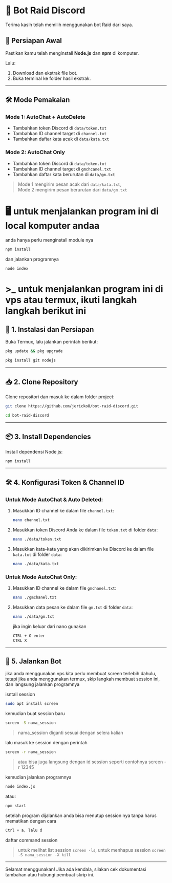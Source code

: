 # 🎯 Bot Raid Discord

Terima kasih telah memilih menggunakan bot Raid dari saya.

## 🔧 Persiapan Awal
Pastikan kamu telah menginstall **Node.js** dan **npm** di komputer.

Lalu:
1. Download dan ekstrak file bot.
2. Buka terminal ke folder hasil ekstrak.

---

## 🛠️ Mode Pemakaian

### Mode 1: AutoChat + AutoDelete
- Tambahkan token Discord di `data/token.txt`
- Tambahkan ID channel target di `channel.txt`
- Tambahkan daftar kata acak di `data/kata.txt`

### Mode 2: AutoChat Only
- Tambahkan token Discord di `data/token.txt`
- Tambahkan ID channel target di `gmchcanel.txt`
- Tambahkan daftar kata berurutan di `data/gm.txt`

> Mode 1 mengirim pesan acak dari `data/kata.txt`,  
> Mode 2 mengirim pesan berurutan dari `data/gm.txt`


# 🖥️ untuk menjalankan program ini di local komputer andaa
anda hanya perlu menginstall module nya 
```bash
npm install
```
dan jalankan programnya
```bash
node index
```


# >_ untuk menjalankan program ini di vps atau termux, ikuti langkah langkah berikut ini


## 🔧 1. Instalasi dan Persiapan

Buka Termux, lalu jalankan perintah berikut:

```bash
pkg update && pkg upgrade
```
```bash
pkg install git nodejs
```

---

## 📥 2. Clone Repository

Clone repositori dan masuk ke dalam folder project:

```bash
git clone https://github.com/jericko8/bot-raid-discord.git
```
```bash
cd bot-raid-discord
```

---

## 📦 3. Install Dependencies

Install dependensi Node.js:

```bash
npm install
```

---

## 🛠️ 4. Konfigurasi Token & Channel ID

### Untuk Mode AutoChat & Auto Deleted:

1. Masukkan ID channel ke dalam file `channel.txt`:

   ```bash
   nano channel.txt
   ```

2. Masukkan token Discord Anda ke dalam file `token.txt` di folder `data`:

   ```bash
   nano ./data/token.txt
   ```

3. Masukkan kata-kata yang akan dikirimkan ke Discord ke dalam file `kata.txt` di folder `data`:

   ```bash
   nano ./data/kata.txt
   ```

### Untuk Mode AutoChat Only:

1. Masukkan ID channel ke dalam file `gmchanel.txt`:

   ```bash
   nano ./gmchanel.txt
   ```

2. Masukkan data pesan ke dalam file `gm.txt` di folder `data`:

   ```bash
   nano ./data/gm.txt
   ```
   
   jika ingin keluar dari nano gunakan
   ```bash
   CTRL + O enter
   CTRL X
   ```
---

## 🚀 5. Jalankan Bot

jika anda menggunakan vps kita perlu membuat screen terlebih dahulu, tetapi jika anda menggunakan termux, skip langkah membuat session ini, dan langsung jalankan programnya

isntall session
```bash
sudo apt install screen
```
kemudian buat session baru
```bash
screen -S nama_session
```
> nama_session diganti sesuai dengan selera kalian

lalu masuk ke session dengan perintah
```bash
screen -r nama_session
```
> atau bisa juga langsung dengan id session seperti contohnya screen -r 12345

kemudian jalankan programnya
```bash
node index.js
```

atau:

```bash
npm start
```
setelah program dijalankan anda bisa menutup session nya tanpa harus mematikan dengan cara
```bash
Ctrl + a, lalu d
```
daftar command session
> untuk melihat list session `screen -ls`, 
> untuk menhapus session `screen -S nama_session -X kill ` 

---

Selamat menggunakan! Jika ada kendala, silakan cek dokumentasi tambahan atau hubungi pembuat skrip ini.




